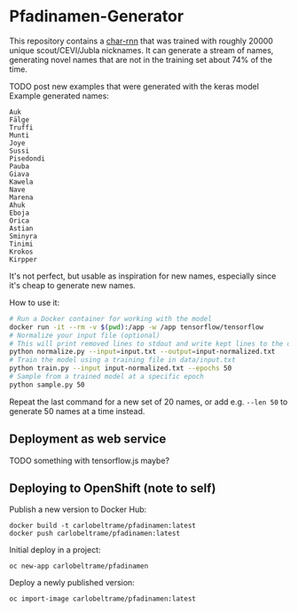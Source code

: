 # Pfadinamen-Generator

This repository contains a [char-rnn](https://github.com/ekzhang/char-rnn-keras) that was trained with roughly 20000 unique scout/CEVI/Jubla nicknames. It can generate a stream of names, generating novel names that are not in the training set about 74% of the time.

TODO post new examples that were generated with the keras model
Example generated names:
```
Auk
Fälge
Truffi
Munti
Joye
Sussi
Pisedondi
Pauba
Giava
Kawela
Nave
Marena
Ahuk
Eboja
Orica
Astian
Sminyra
Tinimi
Krokos
Kirpper
```

It's not perfect, but usable as inspiration for new names, especially since it's cheap to generate new names.

How to use it:
```bash
# Run a Docker container for working with the model
docker run -it --rm -v $(pwd):/app -w /app tensorflow/tensorflow
# Normalize your input file (optional)
# This will print removed lines to stdout and write kept lines to the output file
python normalize.py --input=input.txt --output=input-normalized.txt
# Train the model using a training file in data/input.txt
python train.py --input input-normalized.txt --epochs 50
# Sample from a trained model at a specific epoch
python sample.py 50
```

Repeat the last command for a new set of 20 names, or add e.g. `--len 50` to generate 50 names at a time instead.

## Deployment as web service
TODO something with tensorflow.js maybe?

## Deploying to OpenShift (note to self)
Publish a new version to Docker Hub:
```
docker build -t carlobeltrame/pfadinamen:latest
docker push carlobeltrame/pfadinamen:latest
```

Initial deploy in a project:
```
oc new-app carlobeltrame/pfadinamen
```

Deploy a newly published version:
```
oc import-image carlobeltrame/pfadinamen:latest
```